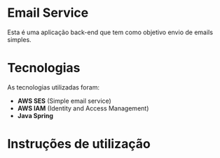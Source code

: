 # Email Service
Esta é uma aplicação back-end que tem como objetivo envio de emails simples.

# Tecnologias
As tecnologias utilizadas foram: 
- **AWS SES** (Simple email service)
- **AWS IAM** (Identity and Access Management)
- **Java Spring**

# Instruções de utilização

